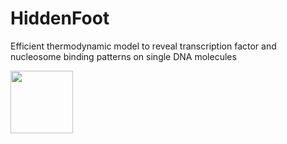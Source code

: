 # HiddenFoot
 Efficient thermodynamic model to reveal transcription factor and nucleosome binding patterns on single DNA molecules
 
 <img src="https://github.com/MolinaLab-IGBMC/HiddenFoot/assets/34145153/d49969d7-ed83-4ad4-aa21-97eabc37ea2d" width="100" height="100">

